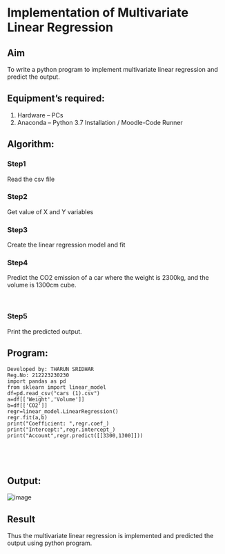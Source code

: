 # Implementation of Multivariate Linear Regression
## Aim
To write a python program to implement multivariate linear regression and predict the output.
## Equipment’s required:
1.	Hardware – PCs
2.	Anaconda – Python 3.7 Installation / Moodle-Code Runner
## Algorithm:
### Step1
Read the csv file
<br>

### Step2
Get value of X and Y variables
<br>

### Step3
Create the linear regression model and fit
<br>

### Step4
Predict the CO2 emission of a car where the weight is 2300kg, and the volume is 1300cm cube.

<br>

### Step5
Print the predicted output.
<br>

## Program:
```
Developed by: THARUN SRIDHAR
Reg.No: 212223230230
import pandas as pd
from sklearn import linear_model
df=pd.read_csv("cars (1).csv")
a=df[['Weight','Volume']]
b=df[['CO2']]
regr=linear_model.LinearRegression()
regr.fit(a,b)
print("Coefficient: ",regr.coef_)
print("Intercept:",regr.intercept_)
print("Account",regr.predict([[3300,1300]]))





```
## Output:
![image](https://github.com/Tharun0707/Multivariate-Linear-Regression/assets/145548496/c5a96951-4f7a-4956-abf9-b18a81997f6e)

## Result
Thus the multivariate linear regression is implemented and predicted the output using python program.
